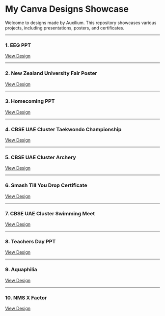 # My Canva Designs Showcase

Welcome to designs made by Auxilium.
This repository showcases various projects, including presentations, posters, and certificates.

-----

### **1. EEG PPT**


[View Design](https://www.canva.com/design/DAGlp-mX9Ro/rPGKNhQzxxMWQG10FXOkow/edit)

-----

### **2. New Zealand University Fair Poster**


[View Design](https://www.canva.com/design/DAGitTnthDs/uLoN1c6M-ukI4tdrIJV5XA/edit)

-----

### **3. Homecoming PPT**


[View Design](https://www.canva.com/design/DAGl4wZL3sM/FFgidkZ_9fznp90MyPCXtQ/edit)

-----

### **4. CBSE UAE Cluster Taekwondo Championship**


[View Design](https://www.canva.com/design/DAGmLcEJmf8/cWPsur5lRetAAM-V0VlgWQ/edit)

-----

### **5. CBSE UAE Cluster Archery**

[View Design](https://www.canva.com/design/DAGmNRBq4U0/H3xYS-R2TaNiY85SCy-_wg/edit)

-----

### **6. Smash Till You Drop Certificate**


[View Design](https://www.canva.com/design/DAGmTHnOQl8/e0jubZZy9Uga-nW4hIqITA/edit)

-----

### **7. CBSE UAE Cluster Swimming Meet**

[View Design](https://www.canva.com/design/DAGm14TJN9Q/Nhrtt6uhq7-W0zCAA0W4TA/edit)

-----

### **8. Teachers Day PPT**


[View Design](https://www.canva.com/design/DAGxeBGnXLY/80szq4_oXfNETE6vGTll0Q/edit)

-----

### **9. Aquaphilia**


[View Design](https://www.google.com/search?q=https://www.canva.com/design/DAGwx5kX-0I/s657HsMrATORzNLLJodiMQ/edit)

-----

### **10. NMS X Factor**


[View Design](https://www.canva.com/design/DAGqkGZAmow/YdGWFi5v8JhM7tdYVqAQvA/edit)
